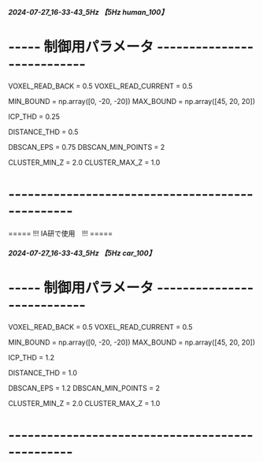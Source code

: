 ##### 2024-07-27_16-33-43_5Hz 【5Hz human_100】
# ----- 制御用パラメータ ---------------------------
VOXEL_READ_BACK = 0.5
VOXEL_READ_CURRENT = 0.5

MIN_BOUND = np.array([0, -20, -20])
MAX_BOUND = np.array([45, 20, 20])

ICP_THD = 0.25

DISTANCE_THD = 0.5

DBSCAN_EPS = 0.75
DBSCAN_MIN_POINTS = 2

CLUSTER_MIN_Z = 2.0
CLUSTER_MAX_Z = 1.0
# ------------------------------------------------


===== !!! IA研で使用　!!! =====
##### 2024-07-27_16-33-43_5Hz 【5Hz car_100】
# ----- 制御用パラメータ ---------------------------
VOXEL_READ_BACK = 0.5
VOXEL_READ_CURRENT = 0.5

MIN_BOUND = np.array([0, -20, -20])
MAX_BOUND = np.array([45, 20, 20])

ICP_THD = 1.2

DISTANCE_THD = 1.0

DBSCAN_EPS = 1.2
DBSCAN_MIN_POINTS = 2

CLUSTER_MIN_Z = 2.0
CLUSTER_MAX_Z = 1.0
# ------------------------------------------------